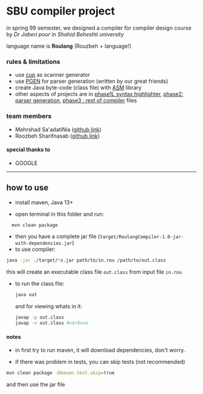 # SBU compiler project

in spring 99 semester, we designed a compiler for compiler design course
by _Dr Jaberi pour_  in _Shahid Beheshti university_

language name is **Roulang** (Rouzbeh + language!)

### rules & limitations

+ use [cup](http://www2.in.tum.de/projects/cup/) as scanner generator 
+ use [PGEN](https://github.com/Borjianamin98/PGen/tree/java-11) for parser generation (written by our great friends)
+ create Java byte-code (class file) with [ASM](https://asm.ow2.io/) library
+ other aspects of projects are in [phase1L syntax highlighter](./phase1.pdf), [phase2: parser generation](./phase2.pdf), [phase3 : rest of compiler](./phase3.pdf) files



### team members

+ Mehrshad Sa'adatiNia ([github link](https://github.com/mehrshad-sdtn))
+ Roozbeh Sharifnasab ([github link](https://github.com/rsharifnasab))



#### special thanks to
+ GOOGLE

--------------

## how to use

+ install maven, Java 13+

+ open terminal in this folder and run:
```bash
  mvn clean package 
```
+ then you have a complete jar file (`target/RoulangCompiler-1.0-jar-with-dependencies.jar`)
+ to use compiler:
```bash
java -jar ./target/*s.jar path/to/in.rou /path/to/out.class
```
this will create an executable class file `out.class` from input file `in.rou`

+ to run  the class file:

  ```bash
  java out
  ```

  and for viewing whats in it:

  ```bash
  javap -p out.class
  javap -v out.class #verbose
  ```

  

#### notes

+ in first try to run maven, it will download dependencies, don't worry.

+ if there was problem in tests, you can skip tests (not recommended)

```bash
mvn clean package -Dmaven.test.skip=true
```
and then use the jar file

